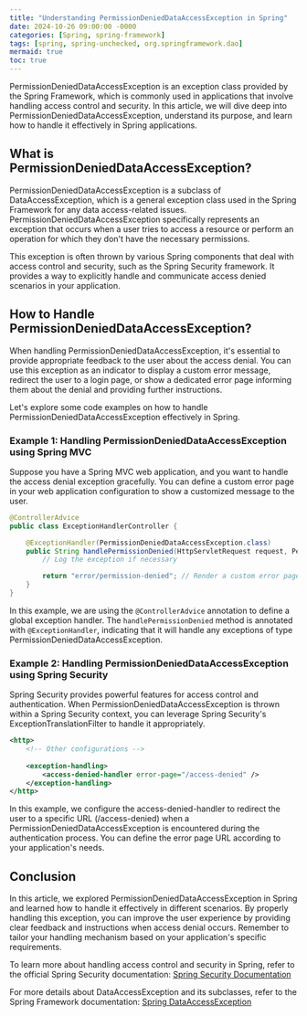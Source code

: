 ```yaml
---
title: "Understanding PermissionDeniedDataAccessException in Spring"
date: 2024-10-26 09:00:00 -0000
categories: [Spring, spring-framework]
tags: [spring, spring-unchecked, org.springframework.dao]
mermaid: true
toc: true
---
```



PermissionDeniedDataAccessException is an exception class provided by the Spring Framework, which is commonly used in applications that involve handling access control and security. In this article, we will dive deep into PermissionDeniedDataAccessException, understand its purpose, and learn how to handle it effectively in Spring applications.

## What is PermissionDeniedDataAccessException?

PermissionDeniedDataAccessException is a subclass of DataAccessException, which is a general exception class used in the Spring Framework for any data access-related issues. PermissionDeniedDataAccessException specifically represents an exception that occurs when a user tries to access a resource or perform an operation for which they don't have the necessary permissions.

This exception is often thrown by various Spring components that deal with access control and security, such as the Spring Security framework. It provides a way to explicitly handle and communicate access denied scenarios in your application.

## How to Handle PermissionDeniedDataAccessException?

When handling PermissionDeniedDataAccessException, it's essential to provide appropriate feedback to the user about the access denial. You can use this exception as an indicator to display a custom error message, redirect the user to a login page, or show a dedicated error page informing them about the denial and providing further instructions.

Let's explore some code examples on how to handle PermissionDeniedDataAccessException effectively in Spring.

### Example 1: Handling PermissionDeniedDataAccessException using Spring MVC

Suppose you have a Spring MVC web application, and you want to handle the access denial exception gracefully. You can define a custom error page in your web application configuration to show a customized message to the user.

```java
@ControllerAdvice
public class ExceptionHandlerController {

    @ExceptionHandler(PermissionDeniedDataAccessException.class)
    public String handlePermissionDenied(HttpServletRequest request, PermissionDeniedDataAccessException ex) {
        // Log the exception if necessary

        return "error/permission-denied"; // Render a custom error page
    }
}
```

In this example, we are using the `@ControllerAdvice` annotation to define a global exception handler. The `handlePermissionDenied` method is annotated with `@ExceptionHandler`, indicating that it will handle any exceptions of type PermissionDeniedDataAccessException.

### Example 2: Handling PermissionDeniedDataAccessException using Spring Security

Spring Security provides powerful features for access control and authentication. When PermissionDeniedDataAccessException is thrown within a Spring Security context, you can leverage Spring Security's ExceptionTranslationFilter to handle it appropriately.

```xml
<http>
    <!-- Other configurations -->
    
    <exception-handling>
        <access-denied-handler error-page="/access-denied" />
    </exception-handling>
</http>
```

In this example, we configure the access-denied-handler to redirect the user to a specific URL (/access-denied) when a PermissionDeniedDataAccessException is encountered during the authentication process. You can define the error page URL according to your application's needs.

## Conclusion

In this article, we explored PermissionDeniedDataAccessException in Spring and learned how to handle it effectively in different scenarios. By properly handling this exception, you can improve the user experience by providing clear feedback and instructions when access denial occurs. Remember to tailor your handling mechanism based on your application's specific requirements.

To learn more about handling access control and security in Spring, refer to the official Spring Security documentation: [Spring Security Documentation](https://docs.spring.io/spring-security)

For more details about DataAccessException and its subclasses, refer to the Spring Framework documentation: [Spring DataAccessException](https://docs.spring.io/spring-framework/docs/current/javadoc-api/org/springframework/dao/DataAccessException.html)